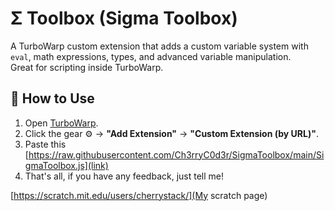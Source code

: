 # Σ Toolbox (Sigma Toolbox)

A TurboWarp custom extension that adds a custom variable system with `eval`, math expressions, types, and advanced variable manipulation.  
Great for scripting inside TurboWarp.

## 🚀 How to Use
1. Open [TurboWarp](https://turbowarp.org/).
2. Click the gear ⚙️ → **"Add Extension"** → **"Custom Extension (by URL)"**.
3. Paste this [https://raw.githubusercontent.com/Ch3rryC0d3r/SigmaToolbox/main/SigmaToolbox.js](link)
4. That's all, if you have any feedback, just tell me!

[https://scratch.mit.edu/users/cherrystack/](My scratch page)

